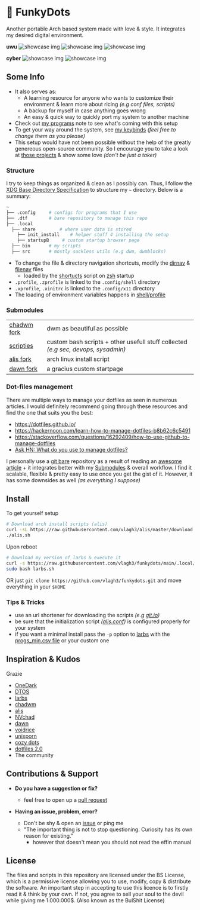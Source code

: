 # 🍙 FunkyDots
Another portable Arch based system made with love & style. It integrates my desired digital environment.

**uwu**
![showcase img](./.local/share/funkydots/pix/uwu/pic2.png)
![showcase img](./.local/share/funkydots/pix/uwu/pic3.png)
![showcase img](./.local/share/funkydots/pix/uwu/pic4.png)

**cyber**
![showcase img](./.local/share/funkydots/pix/cyber/pic1.png)
![showcase img](./.local/share/funkydots/pix/cyber/pic4.png)

## Some Info
- It also serves as:
  - A learning resource for anyone who wants to customize their environment & learn more about ricing *(e.g conf files, scripts)*
  - A backup for myself in case anything goes wrong
  - An easy & quick way to quickly port my system to another machine
- Check out [my programs](https://github.com/vlagh3/funkydots/blob/main/.local/share/funkydots/progs.md) note to see what's coming with this setup
- To get your way around the system, see [my keybinds](./.local/share/funkydots/keybinds.md) *(feel free to change them as you please)*
- This setup would have not been possible without the help of the greatly genereous open-source community. So I encourage you to take a look at [those projects](#inspiration--kudos) & show some love *(don't be just a taker)*

### Structure
I try to keep things as organized & clean as I possibly can. Thus, I follow the [XDG Base Directory Specification](https://specifications.freedesktop.org/basedir-spec/basedir-spec-latest.html) to structure my `~` directory. Below is a summary:
```bash
~
├── .config		# configs for programs that I use
├── .dtf		# bare repository to manage this repo
├── .local
  ├── share	        # where user data is stored 
    ├── init_install    # helper stuff 4 installing the setup
    ├── startupB	 # custom startup browser page
  ├── bin		# my scripts
  ├── src		# mostly suckless utils (e.g dwm, dwmblocks)
```
- To change the file & directory navigation shortcuts, modify the [dirnav](https://github.com/vlagh3/funkydots/blob/main/.config/shell/dirnav) & [filenav](https://github.com/vlagh3/funkydots/blob/main/.config/shell/filenav) files
  - loaded by the [shortucts](https://github.com/vlagh3/scripties/blob/master/system/shortcuts.sh) script on [zsh](https://www.zsh.org/) startup
- `.profile`, `.zprofile` is linked to the `.config/shell` directory
- `.xprofile`, `.xinitrc` is linked to the `.config/x11` directory
- The loading of environment variables happens in [shell/profile](https://github.com/vlagh3/funkydots/blob/main/.config/shell/profile)

### Submodules

|                                                  |                                                                                   |
| ------------------------------------------------ | --------------------------------------------------------------------------------- |
| [chadwm fork](https://github.com/vlagh3/chadwm)  | dwm as beautiful as possible                                                      |
| [scripties](https://github.com/vlagh3/scripties) | custom bash scripts + other usefull stuff collected *(e.g sec, devops, sysadmin)* |
| [alis fork](https://github.com/vlagh3/alis)      | arch linux install script                                                         |
| [dawn fork](https://github.com/vlagh3/dawn)      | a gracius custom startpage                                                        | 

### Dot-files management
There are multiple ways to manage your dotfiles as seen in numerous articles. I would definitely recommend going through these resources and find the one that suits you the best:
- https://dotfiles.github.io/
- https://hackernoon.com/learn-how-to-manage-dotfiles-b8b62c6c5491
- https://stackoverflow.com/questions/16292409/how-to-use-github-to-manage-dotfiles
- [Ask HN: What do you use to manage dotfiles?](https://news.ycombinator.com/item?id=11070797)

I personally use a [git bare](https://www.keblog.me/2015/01/bare-git-repository/) repository as a result of reading an [awesome article](https://www.atlassian.com/git/tutorials/dotfiles) + it integrates better with my [Submodules](#submodules) & overall workflow. I find it scalable, flexible & pretty easy to use once you get the gist of it. However, it has some downsides as well *(as everything I suppose)*

## Install
To get yourself setup
```bash
# Download arch install scripts (alis)
curl -sL https://raw.githubusercontent.com/vlagh3/alis/master/download.sh | bash
./alis.sh
```

Upon reboot
```bash
# Download my version of larbs & execute it
curl -s https://raw.githubusercontent.com/vlagh3/funkydots/main/.local/share/init_install/larbs.sh -o larbs.sh
sudo bash larbs.sh
```

OR just `git clone https://github.com/vlagh3/funkydots.git` and move everything in your `$HOME`

### Tips & Tricks
- use an url shortener for downloading the scripts *(e.g [git.io](https://git.io/))*
- be sure that the initialization script *([alis.conf](https://github.com/vlagh3/alis/blob/master/alis.conf))* is configured properly for your system
- if you want a minimal install pass the `-p` option to [larbs](https://larbs.xyz/) with the [progs_min.csv file](https://github.com/vlagh3/funkydots/blob/main/.local/share/init_install/progs_min.csv) or your custom one

## Inspiration & Kudos
Grazie
- [OneDark](https://github.com/Mangeshrex/dotfiles)
- [DTOS](https://gitlab.com/dwt1/dtos)
- [larbs](https://github.com/LukeSmithxyz/LARBS)
- [chadwm](https://github.com/siduck/chadwm)
- [alis](https://github.com/picodotdev/alis)
- [NVchad](https://nvchad.github.io/)
- [dawn](https://github.com/b-coimbra/dawn)
- [voidrice](https://github.com/LukeSmithxyz/voidrice)
- [unixporn](https://www.reddit.com/r/unixporn/wiki/index)
- [cozy dots](https://github.com/Macawls/dotfiles)
- [dotfiles 2.0](https://github.com/Axarva/dotfiles-2.0)
- The community

## Contributions & Support

- **Do you have a suggestion or fix?**
  - feel free to open up a [pull request](https://github.com/vlagh3/funkydots/pulls)

- **Having an issue, problem, error?**
  - Don't be shy & open an [issue](https://github.com/vlagh3/funkydots/issues) or ping me
  - "The important thing is not to stop questioning. Curiosity has its own reason for existing."
    - however that doesn't mean you should not read the effin manual



## License
The files and scripts in this repository are licensed under the BS License, which is a permissive license allowing you to use, modify, copy & distribute the software. An important step in accepting to use this licence is to firstly read it & think by your own. If not, you agree to sell your soul to the devil while giving me 1.000.000$. (Also known as the BulShit License)
